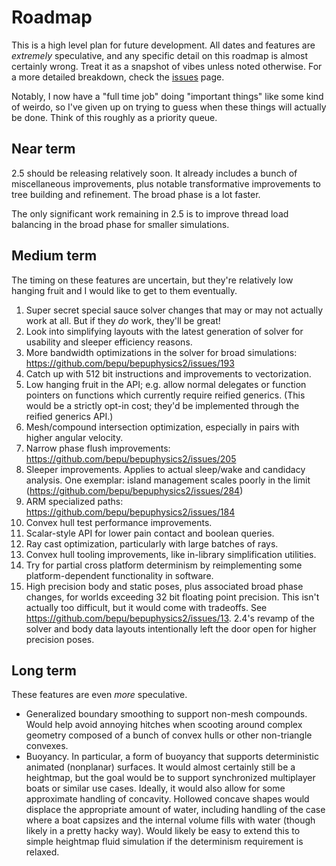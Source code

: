 # Roadmap

This is a high level plan for future development. All dates and features are *extremely* speculative, and any specific detail on this roadmap is almost certainly wrong. Treat it as a snapshot of vibes unless noted otherwise. For a more detailed breakdown, check the [issues](https://github.com/bepu/bepuphysics2/issues) page.

Notably, I now have a "full time job" doing "important things" like some kind of weirdo, so I've given up on trying to guess when these things will actually be done. Think of this roughly as a priority queue.

## Near term

2.5 should be releasing relatively soon. It already includes a bunch of miscellaneous improvements, plus notable transformative improvements to tree building and refinement. The broad phase is a lot faster.

The only significant work remaining in 2.5 is to improve thread load balancing in the broad phase for smaller simulations.

## Medium term

The timing on these features are uncertain, but they're relatively low hanging fruit and I would like to get to them eventually.

1. Super secret special sauce solver changes that may or may not actually work at all. But if they *do* work, they'll be great!
2. Look into simplifying layouts with the latest generation of solver for usability and sleeper efficiency reasons.
3. More bandwidth optimizations in the solver for broad simulations: https://github.com/bepu/bepuphysics2/issues/193
4. Catch up with 512 bit instructions and improvements to vectorization.
5. Low hanging fruit in the API; e.g. allow normal delegates or function pointers on functions which currently require reified generics. (This would be a strictly opt-in cost; they'd be implemented through the reified generics API.)
6. Mesh/compound intersection optimization, especially in pairs with higher angular velocity.
7. Narrow phase flush improvements: https://github.com/bepu/bepuphysics2/issues/205
8. Sleeper improvements. Applies to actual sleep/wake and candidacy analysis. One exemplar: island management scales poorly in the limit (https://github.com/bepu/bepuphysics2/issues/284)
9. ARM specialized paths: https://github.com/bepu/bepuphysics2/issues/184
10. Convex hull test performance improvements.
11. Scalar-style API for lower pain contact and boolean queries.
12. Ray cast optimization, particularly with large batches of rays.
13. Convex hull tooling improvements, like in-library simplification utilities.
14. Try for partial cross platform determinism by reimplementing some platform-dependent functionality in software.
15. High precision body and static poses, plus associated broad phase changes, for worlds exceeding 32 bit floating point precision. This isn't actually too difficult, but it would come with tradeoffs. See https://github.com/bepu/bepuphysics2/issues/13. 2.4's revamp of the solver and body data layouts intentionally left the door open for higher precision poses.


## Long term

These features are even *more* speculative.

- Generalized boundary smoothing to support non-mesh compounds. Would help avoid annoying hitches when scooting around complex geometry composed of a bunch of convex hulls or other non-triangle convexes.
- Buoyancy. In particular, a form of buoyancy that supports deterministic animated (nonplanar) surfaces. It would almost certainly still be a heightmap, but the goal would be to support synchronized multiplayer boats or similar use cases. Ideally, it would also allow for some approximate handling of concavity. Hollowed concave shapes would displace the appropriate amount of water, including handling of the case where a boat capsizes and the internal volume fills with water (though likely in a pretty hacky way). Would likely be easy to extend this to simple heightmap fluid simulation if the determinism requirement is relaxed.